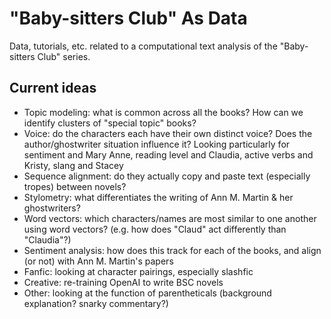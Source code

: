 # "Baby-sitters Club" As Data
Data, tutorials, etc. related to a computational text analysis of the "Baby-sitters Club" series.

## Current ideas
* Topic modeling: what is common across all the books? How can we identify clusters of "special topic" books?
* Voice: do the characters each have their own distinct voice? Does the author/ghostwriter situation influence it? Looking particularly for sentiment and Mary Anne, reading level and Claudia, active verbs and Kristy, slang and Stacey
* Sequence alignment: do they actually copy and paste text (especially tropes) between novels?
* Stylometry: what differentiates the writing of Ann M. Martin & her ghostwriters?
* Word vectors: which characters/names are most similar to one another using word vectors? (e.g. how does "Claud" act differently than "Claudia"?)
* Sentiment analysis: how does this track for each of the books, and align (or not) with Ann M. Martin's papers
* Fanfic: looking at character pairings, especially slashfic
* Creative: re-training OpenAI to write BSC novels
* Other: looking at the function of parentheticals (background explanation? snarky commentary?)
